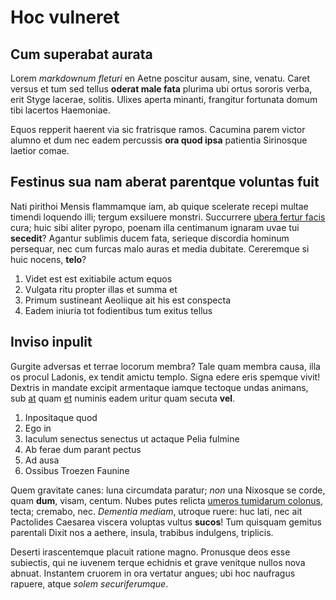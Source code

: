 # Hoc vulneret

## Cum superabat aurata

Lorem *markdownum fleturi* en Aetne poscitur ausam, sine, venatu. Caret versus
et tum sed tellus **oderat male fata** plurima ubi ortus sororis verba, erit
Styge lacerae, solitis. Ulixes aperta minanti, frangitur fortunata domum tibi
lacertos Haemoniae.

Equos repperit haerent via sic fratrisque ramos. Cacumina parem victor alumno et
dum nec eadem percussis **ora quod ipsa** patientia Sirinosque laetior comae.

## Festinus sua nam aberat parentque voluntas fuit

Nati pirithoi Mensis flammamque iam, ab quique scelerate recepi multae timendi
loquendo illi; tergum exsiluere monstri. Succurrere [ubera fertur
facis](http://utque.com/necquantum) cura; huic sibi aliter pyropo, poenam illa
centimanum ignaram uvae tui **secedit**? Agantur sublimis ducem fata, serieque
discordia hominum persequar, nec cum furcas malo auras et media dubitate.
Cereremque si huic nocens, **telo**?

1. Videt est est exitiabile actum equos
2. Vulgata ritu propter illas et summa et
3. Primum sustineant Aeoliique ait his est conspecta
4. Eadem iniuria tot fodientibus tum exitus tellus

## Inviso inpulit

Gurgite adversas et terrae locorum membra? Tale quam membra causa, illa os
procul Ladonis, ex tendit amictu templo. Signa edere eris spemque vivit! Dextris
in mandate excipit armentaque iamque tectoque undas animans, sub
[at](http://toto-modo.net/quinque) quam
[et](http://www.nexilibus-regionibus.org/committit-iure) numinis eadem uritur
quam secuta **vel**.

1. Inpositaque quod
2. Ego in
3. Iaculum senectus senectus ut actaque Pelia fulmine
4. Ab ferae dum parant pectus
5. Ad ausa
6. Ossibus Troezen Faunine

Quem gravitate canes: luna circumdata paratur; *non* una Nixosque se corde, quam
**dum**, visam, centum. Nubes putes relicta [umeros tumidarum
colonus](http://dextra.net/sanctaque.aspx), tecta; cremabo, nec. *Dementia
mediam*, utroque ruere: huc lati, nec ait Pactolides Caesarea viscera voluptas
vultus **sucos**! Tum quisquam gemitus parentali Dixit nos a aethere, insula,
trabibus indulgens, triplicis.

Deserti irascentemque placuit ratione magno. Pronusque deos esse subiectis, qui
ne iuvenem terque echidnis et grave venitque nullos nova abnuat. Instantem
cruorem in ora vertatur angues; ubi hoc naufragus rapuere, atque *solem
securiferumque*.